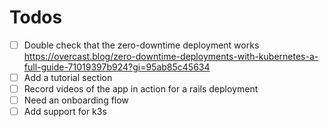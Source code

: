 # Todos
- [ ] Double check that the zero-downtime deployment works
      https://overcast.blog/zero-downtime-deployments-with-kubernetes-a-full-guide-71019397b924?gi=95ab85c45634
- [ ] Add a tutorial section
- [ ] Record videos of the app in action for a rails deployment
- [ ] Need an onboarding flow
- [ ] Add support for k3s